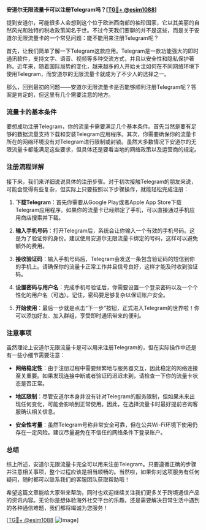 **安道尔无限流量卡可以注册Telegram吗？[[TG💪+ @esim1088](https://t.me/s/esim1088)]**

提到安道尔，可能很多人会想到这个位于欧洲西南部的袖珍国家，它以其美丽的自然风光和独特的税收政策闻名于世。不过今天我们要聊的并不是这些，而是关于安道尔无限流量卡的一个常见问题：能不能用来注册Telegram呢？

首先，让我们简单了解一下Telegram这款应用。Telegram是一款功能强大的即时通讯软件，支持文字、语音、视频等多种交流方式，并且以安全性和隐私保护著称。近年来，随着国际局势的变化，越来越多的人开始关注如何在不同网络环境下使用Telegram，而安道尔的无限流量卡就成为了不少人的选择之一。

那么，回到最初的问题——安道尔无限流量卡是否能够顺利注册Telegram呢？答案是肯定的，但这里有几个需要注意的地方。

### 流量卡的基本条件

要想成功注册Telegram，你的流量卡需要满足几个基本条件。首先当然是要有足够的数据流量支持下载和安装Telegram应用程序。其次，你需要确保你的流量卡所在的网络环境没有对Telegram进行限制或封锁。虽然大多数情况下安道尔的无限流量卡都能满足这些要求，但具体还是要看当地的网络政策以及运营商的规定。

### 注册流程详解

接下来，我们来详细说说具体的注册步骤。对于初次接触Telegram的朋友来说，可能会觉得有些复杂，但实际上只要按照以下步骤操作，就能轻松完成注册：

1. **下载Telegram**：首先你需要从Google Play或者Apple App Store下载Telegram应用程序。如果你的流量卡已经绑定了手机，可以直接通过手机应用商店搜索并下载。
   
2. **输入手机号码**：打开Telegram后，系统会让你输入一个有效的手机号码。这是为了验证你的身份。建议使用安道尔无限流量卡绑定的号码，这样可以避免额外的费用。

3. **接收验证码**：输入手机号码后，Telegram会发送一条包含验证码的短信到你的手机上。请确保你的流量卡正常工作并且信号良好，这样才能及时收到验证码。

4. **设置密码与用户名**：完成手机号验证后，你需要设置一个登录密码以及一个个性化的用户名（可选）。记住，密码要足够复杂以保证账户安全。

5. **开始使用**：最后一步就是点击“下一步”按钮，正式进入Telegram的世界啦！你可以添加好友、加入群组，享受即时通讯带来的便利。

### 注意事项

虽然理论上安道尔无限流量卡是可以用来注册Telegram的，但在实际操作中还是有一些小细节需要注意：

- **网络稳定性**：由于注册过程中需要频繁地与服务器交互，因此稳定的网络连接至关重要。如果发现连接中断或者验证码迟迟未到，请检查一下你的流量卡状态是否正常。
  
- **地区限制**：尽管安道尔本身并没有针对Telegram的服务限制，但如果未来出现任何变化，可能会影响到正常使用。因此，在选择流量卡时最好提前咨询客服确认相关信息。

- **安全性考量**：虽然Telegram号称非常安全可靠，但在公共Wi-Fi环境下使用仍存在一定风险。建议尽量避免在不信任的网络条件下登录账户。

### 总结

综上所述，安道尔无限流量卡完全可以用来注册Telegram。只要遵循正确的步骤并注意相关事项，整个过程应该是相当顺畅的。当然啦，如果你对这项服务有任何疑问，随时都可以联系我们的客服团队获取帮助哦！

希望这篇文章能给大家带来帮助，同时也欢迎继续关注我们更多关于跨境通信产品的资讯内容。无论你是想体验海外社交平台的乐趣，还是需要解决日常生活中遇到的各种通信难题，我们都将竭诚为您服务！

[[TG💪+ @esim1088](https://t.me/s/esim1088) ![Image](https://i.postimg.cc/4NQfJmqS/Snipaste-2025-05-13-00-14-12.png)]
